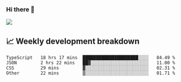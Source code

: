 ### Hi there 👋
<img align="center" src="https://github-readme-stats.vercel.app/api?username=Tumao727&show_icons=true&hide_title=true&theme=dracula" />


## 📈 Weekly development breakdown
<!--START_SECTION:waka-->

```text
TypeScript   18 hrs 17 mins  █████████████████████░░░░   84.49 %
JSON         2 hrs 22 mins   ██▓░░░░░░░░░░░░░░░░░░░░░░   11.00 %
CSS          29 mins         ▓░░░░░░░░░░░░░░░░░░░░░░░░   02.31 %
Other        22 mins         ▒░░░░░░░░░░░░░░░░░░░░░░░░   01.71 %
```

<!--END_SECTION:waka-->